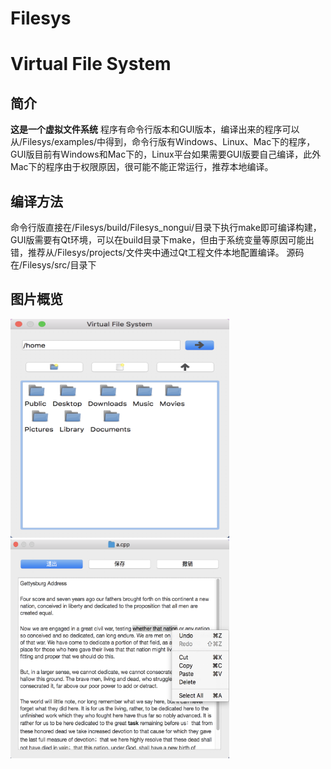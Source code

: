 # Filesys
# Virtual File System
## 简介
**这是一个虚拟文件系统**
程序有命令行版本和GUI版本，编译出来的程序可以从/Filesys/examples/中得到，命令行版有Windows、Linux、Mac下的程序，GUI版目前有Windows和Mac下的，Linux平台如果需要GUI版要自己编译，此外Mac下的程序由于权限原因，很可能不能正常运行，推荐本地编译。

## 编译方法
命令行版直接在/Filesys/build/Filesys_nongui/目录下执行make即可编译构建，GUI版需要有Qt环境，可以在build目录下make，但由于系统变量等原因可能出错，推荐从/Filesys/projects/文件夹中通过Qt工程文件本地配置编译。
源码在/Filesys/src/目录下

## 图片概览
<img width="350" height="350" src="https://raw.githubusercontent.com/FanQu/Filesys/master/resources/instructions/ins1.png"/>

<img width="350" height="350" src="https://raw.githubusercontent.com/FanQu/Filesys/master/resources/instructions/edit.png"/>

